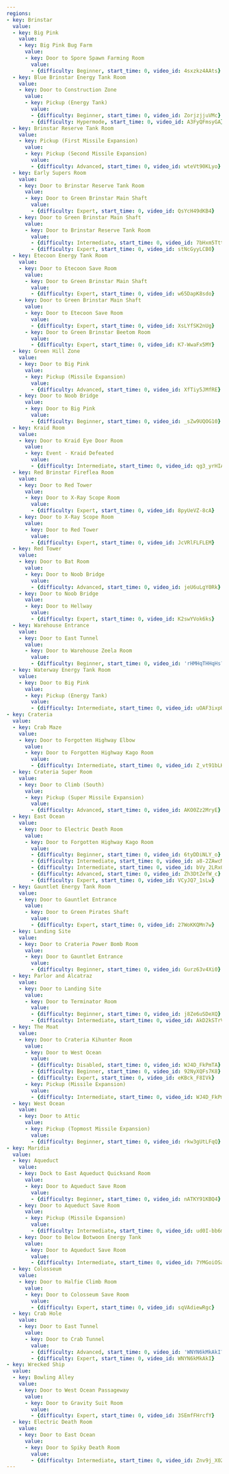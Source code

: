 ```yaml
---
regions:
- key: Brinstar
  value:
  - key: Big Pink
    value:
    - key: Big Pink Bug Farm
      value:
      - key: Door to Spore Spawn Farming Room
        value:
        - {difficulty: Beginner, start_time: 0, video_id: 4sxzkz4AAts}
  - key: Blue Brinstar Energy Tank Room
    value:
    - key: Door to Construction Zone
      value:
      - key: Pickup (Energy Tank)
        value:
        - {difficulty: Beginner, start_time: 0, video_id: ZorjzjjuVMc}
        - {difficulty: Hypermode, start_time: 0, video_id: A3FyQFmsyGA}
  - key: Brinstar Reserve Tank Room
    value:
    - key: Pickup (First Missile Expansion)
      value:
      - key: Pickup (Second Missile Expansion)
        value:
        - {difficulty: Advanced, start_time: 0, video_id: wteVt90KLyo}
  - key: Early Supers Room
    value:
    - key: Door to Brinstar Reserve Tank Room
      value:
      - key: Door to Green Brinstar Main Shaft
        value:
        - {difficulty: Expert, start_time: 0, video_id: QsYcH49dKB4}
    - key: Door to Green Brinstar Main Shaft
      value:
      - key: Door to Brinstar Reserve Tank Room
        value:
        - {difficulty: Intermediate, start_time: 0, video_id: 7bHxm5TttRI}
        - {difficulty: Expert, start_time: 0, video_id: stNcGyyLCB0}
  - key: Etecoon Energy Tank Room
    value:
    - key: Door to Etecoon Save Room
      value:
      - key: Door to Green Brinstar Main Shaft
        value:
        - {difficulty: Expert, start_time: 0, video_id: w65DapK8sdo}
    - key: Door to Green Brinstar Main Shaft
      value:
      - key: Door to Etecoon Save Room
        value:
        - {difficulty: Expert, start_time: 0, video_id: XsLYfSK2nUg}
      - key: Door to Green Brinstar Beetom Room
        value:
        - {difficulty: Expert, start_time: 0, video_id: K7-WwaFx5MY}
  - key: Green Hill Zone
    value:
    - key: Door to Big Pink
      value:
      - key: Pickup (Missile Expansion)
        value:
        - {difficulty: Advanced, start_time: 0, video_id: XfTiy5JMfRE}
    - key: Door to Noob Bridge
      value:
      - key: Door to Big Pink
        value:
        - {difficulty: Beginner, start_time: 0, video_id: _sZw9UQOG10}
  - key: Kraid Room
    value:
    - key: Door to Kraid Eye Door Room
      value:
      - key: Event - Kraid Defeated
        value:
        - {difficulty: Intermediate, start_time: 0, video_id: qg3_yrHIAzk}
  - key: Red Brinstar Fireflea Room
    value:
    - key: Door to Red Tower
      value:
      - key: Door to X-Ray Scope Room
        value:
        - {difficulty: Expert, start_time: 0, video_id: 8pyUeVZ-8cA}
    - key: Door to X-Ray Scope Room
      value:
      - key: Door to Red Tower
        value:
        - {difficulty: Expert, start_time: 0, video_id: JcVRlFLFLEM}
  - key: Red Tower
    value:
    - key: Door to Bat Room
      value:
      - key: Door to Noob Bridge
        value:
        - {difficulty: Advanced, start_time: 0, video_id: jeU6uLgY0Rk}
    - key: Door to Noob Bridge
      value:
      - key: Door to Hellway
        value:
        - {difficulty: Expert, start_time: 0, video_id: K2swYVok6ks}
  - key: Warehouse Entrance
    value:
    - key: Door to East Tunnel
      value:
      - key: Door to Warehouse Zeela Room
        value:
        - {difficulty: Beginner, start_time: 0, video_id: 'rHMHqTHHqHs?si=56kWaLF3RPlH5Pg9'}
  - key: Waterway Energy Tank Room
    value:
    - key: Door to Big Pink
      value:
      - key: Pickup (Energy Tank)
        value:
        - {difficulty: Intermediate, start_time: 0, video_id: uOAF3ixpUfE}
- key: Crateria
  value:
  - key: Crab Maze
    value:
    - key: Door to Forgotten Highway Elbow
      value:
      - key: Door to Forgotten Highway Kago Room
        value:
        - {difficulty: Intermediate, start_time: 0, video_id: Z_vt91bLKeA}
  - key: Crateria Super Room
    value:
    - key: Door to Climb (South)
      value:
      - key: Pickup (Super Missile Expansion)
        value:
        - {difficulty: Advanced, start_time: 0, video_id: AKO0Zz2MryE}
  - key: East Ocean
    value:
    - key: Door to Electric Death Room
      value:
      - key: Door to Forgotten Highway Kago Room
        value:
        - {difficulty: Beginner, start_time: 0, video_id: 6tyDDiNLY_o}
        - {difficulty: Intermediate, start_time: 0, video_id: a8-2ZAwcMos}
        - {difficulty: Intermediate, start_time: 0, video_id: bVy_2LRx0IU}
        - {difficulty: Advanced, start_time: 0, video_id: Zh3DtZefW_c}
        - {difficulty: Expert, start_time: 0, video_id: VCyJQ7_1sLw}
  - key: Gauntlet Energy Tank Room
    value:
    - key: Door to Gauntlet Entrance
      value:
      - key: Door to Green Pirates Shaft
        value:
        - {difficulty: Expert, start_time: 0, video_id: 27WoKKQMn7w}
  - key: Landing Site
    value:
    - key: Door to Crateria Power Bomb Room
      value:
      - key: Door to Gauntlet Entrance
        value:
        - {difficulty: Beginner, start_time: 0, video_id: Gurz63v4Xi0}
  - key: Parlor and Alcatraz
    value:
    - key: Door to Landing Site
      value:
      - key: Door to Terminator Room
        value:
        - {difficulty: Beginner, start_time: 0, video_id: j8Ze6uSDeXQ}
        - {difficulty: Intermediate, start_time: 0, video_id: AkD2kSTrV-c}
  - key: The Moat
    value:
    - key: Door to Crateria Kihunter Room
      value:
      - key: Door to West Ocean
        value:
        - {difficulty: Disabled, start_time: 0, video_id: WJ4D_FkPmTA}
        - {difficulty: Beginner, start_time: 0, video_id: 92NyXQFs7K8}
        - {difficulty: Expert, start_time: 0, video_id: eKBck_F8IVk}
      - key: Pickup (Missile Expansion)
        value:
        - {difficulty: Intermediate, start_time: 0, video_id: WJ4D_FkPmTA}
  - key: West Ocean
    value:
    - key: Door to Attic
      value:
      - key: Pickup (Topmost Missile Expansion)
        value:
        - {difficulty: Beginner, start_time: 0, video_id: rkw3gUtLFqQ}
- key: Maridia
  value:
  - key: Aqueduct
    value:
    - key: Dock to East Aqueduct Quicksand Room
      value:
      - key: Door to Aqueduct Save Room
        value:
        - {difficulty: Beginner, start_time: 0, video_id: nATKY91KBQ4}
    - key: Door to Aqueduct Save Room
      value:
      - key: Pickup (Missile Expansion)
        value:
        - {difficulty: Intermediate, start_time: 0, video_id: ud0I-bb6mVw}
    - key: Door to Below Botwoon Energy Tank
      value:
      - key: Door to Aqueduct Save Room
        value:
        - {difficulty: Intermediate, start_time: 0, video_id: 7YMGoiOSaGY}
  - key: Colosseum
    value:
    - key: Door to Halfie Climb Room
      value:
      - key: Door to Colosseum Save Room
        value:
        - {difficulty: Expert, start_time: 0, video_id: sqVAdiewRgc}
  - key: Crab Hole
    value:
    - key: Door to East Tunnel
      value:
      - key: Door to Crab Tunnel
        value:
        - {difficulty: Advanced, start_time: 0, video_id: 'WNYN6kMkAkI?si=uDJCBt0kbWmYrpCr&t=61'}
        - {difficulty: Expert, start_time: 0, video_id: WNYN6kMkAkI}
- key: Wrecked Ship
  value:
  - key: Bowling Alley
    value:
    - key: Door to West Ocean Passageway
      value:
      - key: Door to Gravity Suit Room
        value:
        - {difficulty: Expert, start_time: 0, video_id: 3SEmfFHrcfY}
  - key: Electric Death Room
    value:
    - key: Door to East Ocean
      value:
      - key: Door to Spiky Death Room
        value:
        - {difficulty: Intermediate, start_time: 0, video_id: Znv9j_X02vM}
---
```

